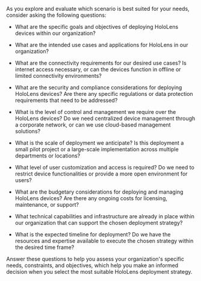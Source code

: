 As you explore and evaluate which scenario is best suited for your needs, consider asking the following questions:

- What are the specific goals and objectives of deploying HoloLens devices within our organization?

- What are the intended use cases and applications for HoloLens in our organization?

- What are the connectivity requirements for our desired use cases? Is internet access necessary, or can the devices function in offline or limited connectivity environments?

- What are the security and compliance considerations for deploying HoloLens devices? Are there any specific regulations or data protection requirements that need to be addressed?

- What is the level of control and management we require over the HoloLens devices? Do we need centralized device management through a corporate network, or can we use cloud-based management solutions?

- What is the scale of deployment we anticipate? Is this deployment a small pilot project or a large-scale implementation across multiple departments or locations?

- What level of user customization and access is required? Do we need to restrict device functionalities or provide a more open environment for users?

- What are the budgetary considerations for deploying and managing HoloLens devices? Are there any ongoing costs for licensing, maintenance, or support?

- What technical capabilities and infrastructure are already in place within our organization that can support the chosen deployment strategy?

- What is the expected timeline for deployment? Do we have the resources and expertise available to execute the chosen strategy within the desired time frame?

Answer these questions to help you assess your organization's specific needs, constraints, and objectives, which help you make an informed decision when you select the most suitable HoloLens deployment strategy.
